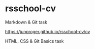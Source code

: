 # rsschool-cv

Markdown & Git task

https://junproger.github.io/rsschool-cv/cv

HTML, CSS & Git Basics task
